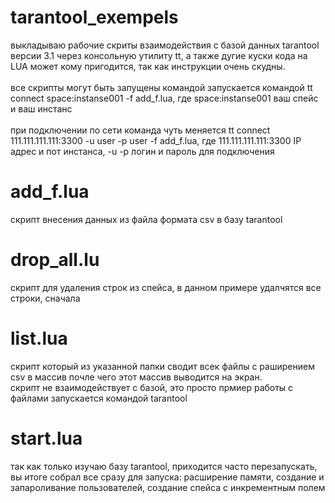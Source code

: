 # tarantool_exempels
 выкладываю рабочие скриты взаимодействия с базой данных tarantool версии 3.1 через консольную утилиту tt, а также дугие куски кода на LUA может кому пригодится, так как инструкции очень скудны. <br /> <br /> все скрипты могут быть запущены командой запускается командой tt connect space:instanse001 -f add_f.lua, где space:instanse001 ваш спейс и ваш инстанс <br /> <br />при подключении по сети команда чуть меняется tt connect 111.111.111.111:3300 -u user -p user -f add_f.lua, где 111.111.111.111:3300 IP адрес и пот инстанса, -u -p логин и пароль для подключения
# add_f.lua 
скрипт внесения данных из файла формата csv в базу tarantool 
# drop_all.lu
скрипт для удаления строк из спейса, в данном примере удалчятся все строки, сначала 
# list.lua
скрипт который из указанной папки сводит всек файлы с раширением csv в массив почле чего этот массив выводится на экран. <br />скрипт не взаимодействует с базой, это просто прмиер работы с файлами запускается командой tarantool
# start.lua
так как только изучаю базу tarantool, приходится часто перезапускать, вы итоге собрал все сразу для запуска: расширение памяти, создание и запароливание пользователей, создание спейса с инкрементным полем
